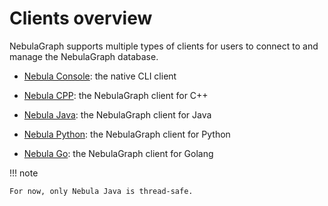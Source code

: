 # Clients overview

NebulaGraph supports multiple types of clients for users to connect to and manage the NebulaGraph database.

- [Nebula Console](../nebula-console.md): the native CLI client

- [Nebula CPP](3.nebula-cpp-client.md): the NebulaGraph client for C++

- [Nebula Java](4.nebula-java-client.md): the NebulaGraph client for Java

- [Nebula Python](5.nebula-python-client.md): the NebulaGraph client for Python

- [Nebula Go](6.nebula-go-client.md): the NebulaGraph client for Golang

!!! note

    For now, only Nebula Java is thread-safe.